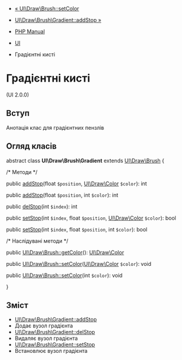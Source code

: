 - [« UI\Draw\Brush::setColor](ui-draw-brush.setcolor.md)
- [UI\Draw\Brush\Gradient::addStop
»](ui-draw-brush-gradient.addstop.md)

- [PHP Manual](index.md)
- [UI](book.ui.md)
- Градієнтні кисті

# Градієнтні кисті

(UI 2.0.0)

## Вступ

Анотація клас для градієнтних пензлів

## Огляд класів

abstract class **UI\Draw\Brush\Gradient** extends
[UI\Draw\Brush](class.ui-draw-brush.md) {

/\* Методи \*/

public [addStop](ui-draw-brush-gradient.addstop.md)(float `$position`,
[UI\Draw\Color](class.ui-draw-color.md) `$color`): int

public [addStop](ui-draw-brush-gradient.addstop.md)(float `$position`,
int `$color`): int

public [delStop](ui-draw-brush-gradient.delstop.md)(int `$index`): int

public [setStop](ui-draw-brush-gradient.setstop.md)(int `$index`,
float `$position`, [UI\Draw\Color](class.ui-draw-color.md) `$color`):
bool

public [setStop](ui-draw-brush-gradient.setstop.md)(int `$index`,
float `$position`, int `$color`): bool

/\* Наслідувані методи \*/

public [UI\Draw\Brush::getColor](ui-draw-brush.getcolor.md)():
[UI\Draw\Color](class.ui-draw-color.md)

public
[UI\Draw\Brush::setColor](ui-draw-brush.setcolor.md)([UI\Draw\Color](class.ui-draw-color.md)
`$color`): void

public [UI\Draw\Brush::setColor](ui-draw-brush.setcolor.md)(int
`$color`): void

}

## Зміст

- [UI\Draw\Brush\Gradient::addStop](ui-draw-brush-gradient.addstop.md)
- Додає вузол градієнта
- [UI\Draw\Brush\Gradient::delStop](ui-draw-brush-gradient.delstop.md)
- Видаляє вузол градієнта
- [UI\Draw\Brush\Gradient::setStop](ui-draw-brush-gradient.setstop.md)
- Встановлює вузол градієнта
